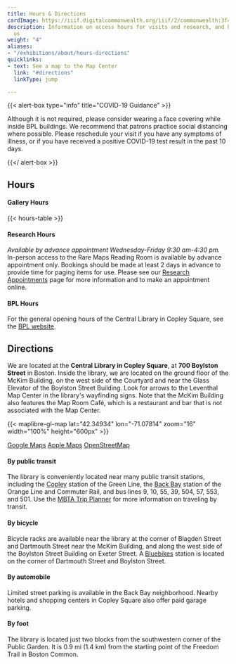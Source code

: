 ```yaml
---
title: Hours & Directions
cardImage: https://iiif.digitalcommonwealth.org/iiif/2/commonwealth:3f462w858/2250,4039,2581,1714/,800/0/default.jpg
description: Information on access hours for visits and research, and how to find
  us
weight: "4"
aliases:
- "/exhibitions/about/hours-directions"
quicklinks:
- text: See a map to the Map Center
  link: "#directions"
  linkType: jump

---
```

{{< alert-box type="info" title="COVID-19 Guidance" >}}

Although it is not required, please consider wearing a face covering while inside BPL buildings. We recommend that patrons practice social distancing where possible. Please reschedule your visit if you have any symptoms of illness, or if you have received a positive COVID-19 test result in the past 10 days.

{{</ alert-box >}}

## Hours

#### Gallery Hours

{{< hours-table >}}

#### Research Hours

_Available by advance appointment Wednesday-Friday 9:30 am-4:30 pm._ In-person access to the Rare Maps Reading Room is available by advance appointment only. Bookings should be made at least 2 days in advance to provide time for paging items for use. Please see our [Research Appointments](/research/appointments/) page for more information and to make an appointment online.

#### BPL Hours

For the general opening hours of the Central Library in Copley Square, see the [BPL website](https://www.bpl.org/locations/3/).

## Directions

We are located at the **Central Library in Copley Square**, at **700 Boylston Street** in Boston. Inside the library, we are located on the ground floor of the McKim Building, on the west side of the Courtyard and near the Glass Elevator of the Boylston Street Building. Look for arrows to the Leventhal Map Center in the library's wayfinding signs. Note that the McKim Building also features the Map Room Café, which is a restaurant and bar that is not associated with the Map Center.

{{< maplibre-gl-map lat="42.34934" lon="-71.07814" zoom="16" width="100%" height="600px" >}}

<div class="btn-group my-3" role="group" aria-label="Map service links">
<a class="btn btn-primary btn-primary-outline" href="https://g.page/bplmaps?share">Google Maps</a>
<a class="btn btn-primary btn-primary-outline" href="https://maps.apple.com/?address=700%20Boylston%20St,%20Boston,%20MA%20%2002116,%20United%20States&auid=15060890376334979304&ll=42.349240,-71.078659&lsp=9902&q=Leventhal%20Map%20Education%20Center&_ext=CjIKBQgEEOIBCgQIBRADCgQIBhAQCgQIChAACgQIUhACCgQIVRAQCgQIWRAECgUIpAEQARImKcEQ3rQgLEVAMUS60FNsxVHAOT/mAxFHLUVAQRjJNy6lxFHAUAQ%3D">Apple Maps</a>
<a class="btn btn-primary btn-primary-outline" href="https://www.openstreetmap.org/node/4786907848">OpenStreetMap</a>
</div>

#### By public transit

The library is conveniently located near many public transit stations, including the [Copley](https://www.mbta.com/stops/place-coecl) station of the Green Line, the [Back Bay](https://www.mbta.com/stops/place-bbsta) station of the Orange Line and Commuter Rail, and bus lines 9, 10, 55, 39, 504, 57, 553, and 501. Use the [MBTA Trip Planner](https://www.mbta.com/trip-planner) for more information on traveling by transit.

#### By bicycle

Bicycle racks are available near the library at the corner of Blagden Street and Dartmouth Street near the McKim Building, and along the west side of the Boylston Street Building on Exeter Street. A [Bluebikes](https://www.bluebikes.com) station is located on the corner of Dartmouth Street and Boylston Street.

#### By automobile

Limited street parking is available in the Back Bay neighborhood. Nearby hotels and shopping centers in Copley Square also offer paid garage parking.

#### By foot

The library is located just two blocks from the southwestern corner of the Public Garden. It is 0.9 mi (1.4 km) from the starting point of the Freedom Trail in Boston Common.
